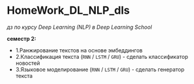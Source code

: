 # HomeWork_DL_NLP_dls
*дз по курсу Deep Learning (NLP) в Deep Learning School*

**семестр 2:**  
- 1.Ранжирование текстов на основе эмбеддингов
- 2.Классификация текста (`RNN` / `LSTM` / `GRU`) - сделать классификатор новостей
- 3.Языковое моделирование (`RNN` / `LSTM` / `GRU`) - сделать генератор текста

